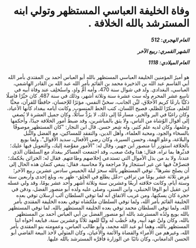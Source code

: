<h1 dir="rtl">وفاة الخليفة العباسي المستظهر وتولي ابنه المسترشد بالله الخلافة .</h1>

<h5 dir="rtl">العام الهجري:  512

الشهر القمري: ربيع الآخر

العام الميلادي: 1118</h5>

<p dir="rtl">هو أميرُ المؤمنين الخليفة العباسي المستظهر بالله أبو العباس أحمد بن المقتدي بأمر الله أبي القاسم عبد الله بن الذخيرة محمد بن القائم بأمر الله عبد الله بن القادر الهاشمي، العباسي، البغدادي. ولد في شوال سنة 470، وأمه أمُّ ولدٍ، واستُخلِف عند وفاة أبيه في تاسع عشر المحرم وله ست عشرة سنة وثلاثة أشهر، وذلك في سنة 487. كان خيِّرًا فاضلًا ذكيًّا بارعًا كريم الأخلاق، ليِّن الجانب، سخيَّ النفس، مؤثرًا للإحسان، حافظًا للقرآن، محبًّا للعلم، منكرًا للظلم، فصيح اللسان، كتب الخط المنسوب, وكانت أيامه ببغداد كأنها الأعياد، وكان راغبًا في البر والخير، مسارعًا إلى ذلك، لا يرُدُّ سائلًا، وكان جميل العشرة لا يُصغي إلى أقوال الوُشاة من الناس، ولا يثق بالمباشرين، وقد ضبط أمور الخلافة جيدًا، وأحكمها وعلمها، وكان لديه علم كثير، وله شِعر حسن. قال ابن النجار: "كان المستظهر موصوفًا بالسخاء والجود، ومحبة العلماء، وأهل الدين، والتفقد للمساكين، مع الفضل والنُّبل والبلاغة، وعلو الهمة، وحسن السيرة، وكان رضي الأفعال، سديد الأقوال". ولما بويع بالخلافة استوزر أبا منصور ابن جهير، وقال له: "الأمور مفوَّضة إليك، والتعويل فيها عليك؛ فدبِّرها بما تراه. فقال: هذا وقتٌ صعب، وقد اجتمعت العساكر ببغداد مع السلطان الذي عندنا، ولا بد من بذل الأموال التي تستدعي إخلاصهم وطاعتهم. فقال له: الخزائن بحُكمك؛ فتصرَّفْ فيها عن غير استنجاز ولا مراجعة ولا محاسبة. فقال: ينبغي كتمان هذه الحال إلى أن يصلح نشرها". توفي المستظهر بالله سحرَ ليلة الخميس سادس عشرين ربيع الآخر؛ مَرِض ثلاثة عشر يومًا من تراقي –دمَّل يطلع في الحلق- ظهر به، وبلغ إحدى وأربعين سنة وستة أيام، وكانت خلافته أربعًا وعشرين سنة وثلاثة أشهر وأحد عشر يومًا، وقد ولي غسله ابن عقيل أبو الوفا الحنبلي، وابن السني، وصلى عليه ولده أبو منصور الفضل، ودفن في حجرة كان يسكنها، ومن غريب الاتفاق أنه لما توفي السلطان ألب أرسلان توفي بعده الخليفة القائم بأمر الله، ولما توفي السلطان ملكشاه توفي بعده الخليفة المقتدي بأمر الله، ولما توفي السلطان محمد توفي بعده الخليفة المستظهر بالله. لما توفي المستظهر بالله بويع ولدُه المسترشد بالله أبو منصور الفضل بن أبي العباس أحمد بن المستظهر بالله، وكان وليَّ عهد أبيه, وقد خُطب له وليًّا للعهد ثلاثًا وعشرين سنة، فبايعه أخواه ابنا المستظهر بالله، وهما أبو عبد الله محمد، وأبو طالب العباس، وعمومته بنو المقتدي بأمر الله، وغيرهم من الأمراء والقضاة والأئمة والأعيان، وكان المتولي لأخذ البيعة القاضي أبو الحسن الدامغاني، وكان نائبًا عن الوزارة فأقرَّه المسترشد بالله عليها.</p></br>
